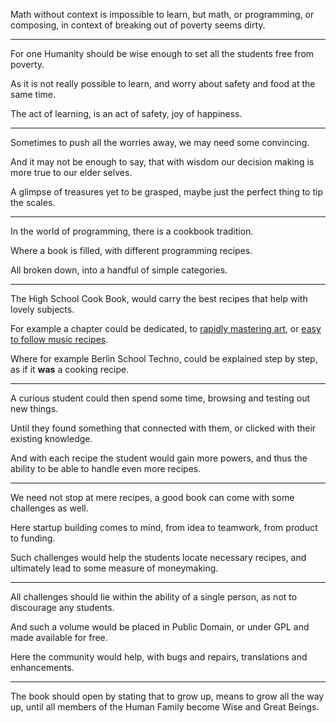 Math without context is impossible to learn,
but math,  or programming, or composing, in context of breaking out of poverty seems dirty.

---

For one Humanity should be wise enough
to set all the students free from poverty.

As it is not really possible to learn,
and worry about safety and food at the same time.

The act of learning,
is an act of safety, joy of happiness.

---

Sometimes to push all the worries away,
we may need some convincing.

And it may not be enough to say,
that with wisdom our decision making is more true to our elder selves.

A glimpse of treasures yet to be grasped,
maybe just the perfect thing to tip the scales.

---

In the world of programming,
there is a cookbook tradition.

Where a book is filled,
with different programming recipes.

All broken down,
into a handful of simple categories.

---

The High School Cook Book,
would carry the best recipes that help with lovely subjects.

For example a chapter could be dedicated,
to [rapidly mastering art][1], or [easy to follow music recipes][2].

Where for example Berlin School Techno,
could be explained step by step, as if it __was__ a cooking recipe.

---

A curious student could then spend some time,
browsing and testing out new things.

Until they found something that connected with them,
or clicked with their existing knowledge.

And with each recipe the student would gain more powers,
and thus the ability to be able to handle even more recipes.

---

We need not stop at mere recipes,
a good book can come with some challenges as well.

Here startup building comes to mind,
from idea to teamwork, from product to funding.

Such challenges would help the students locate necessary recipes,
and ultimately lead to some measure of moneymaking.

---

All challenges should lie within the ability of a single person,
as not to discourage any students.

And such a volume would be placed in Public Domain,
or under GPL and made available for free.

Here the community would help,
with bugs and repairs, translations and enhancements.

---

The book should open by stating that to grow up,
means to grow all the way up, until all members of the Human Family become Wise and Great Beings.

[1]: https://www.youtube.com/watch?v=0fEMJp70tGU
[2]: https://www.youtube.com/watch?v=xvakybXzpVs
